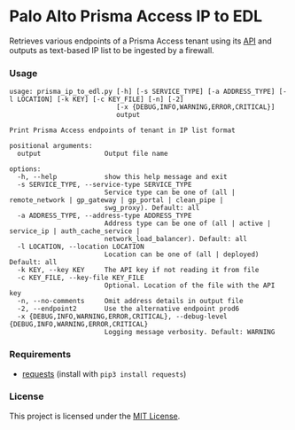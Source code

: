 # Palo Alto Prisma Access IP to EDL

Retrieves various endpoints of a Prisma Access tenant using its [API](https://docs.paloaltonetworks.com/prisma/prisma-access/prisma-access-panorama-admin/prisma-access-overview/retrieve-ip-addresses-for-prisma-access) and outputs as text-based IP list to be ingested by a firewall.

### Usage

```
usage: prisma_ip_to_edl.py [-h] [-s SERVICE_TYPE] [-a ADDRESS_TYPE] [-l LOCATION] [-k KEY] [-c KEY_FILE] [-n] [-2]
                           [-x {DEBUG,INFO,WARNING,ERROR,CRITICAL}]
                           output

Print Prisma Access endpoints of tenant in IP list format

positional arguments:
  output                Output file name

options:
  -h, --help            show this help message and exit
  -s SERVICE_TYPE, --service-type SERVICE_TYPE
                        Service type can be one of (all | remote_network | gp_gateway | gp_portal | clean_pipe |
                        swg_proxy). Default: all
  -a ADDRESS_TYPE, --address-type ADDRESS_TYPE
                        Address type can be one of (all | active | service_ip | auth_cache_service |
                        network_load_balancer). Default: all
  -l LOCATION, --location LOCATION
                        Location can be one of (all | deployed) Default: all
  -k KEY, --key KEY     The API key if not reading it from file
  -c KEY_FILE, --key-file KEY_FILE
                        Optional. Location of the file with the API key
  -n, --no-comments     Omit address details in output file
  -2, --endpoint2       Use the alternative endpoint prod6
  -x {DEBUG,INFO,WARNING,ERROR,CRITICAL}, --debug-level {DEBUG,INFO,WARNING,ERROR,CRITICAL}
                        Logging message verbosity. Default: WARNING
```
                               
### Requirements

- [requests](https://pypi.org/project/requests/) (install with ```pip3 install requests```)

### License

This project is licensed under the [MIT License](LICENSE).
